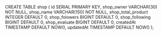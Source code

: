 CREATE TABLE shop (
id SERIAL PRIMARY KEY,
shop_owner VARCHAR(30) NOT NULL,
shop_name VARCHAR(150) NOT NULL,
shop_total_product INTEGER DEFAULT 0,
shop_folowers BIGINT DEFAULT 0,
shop_following BIGINT DEFAULT 0,
shop_evaluate BIGINT DEFAULT 0,
createdAt TIMESTAMP DEFAULT NOW(),
updatedAt TIMESTAMP DEFAULT NOW()
);

<!-- shop_product REFERENCES "shop-product" (id) UNIQUE NOT NULL -->
